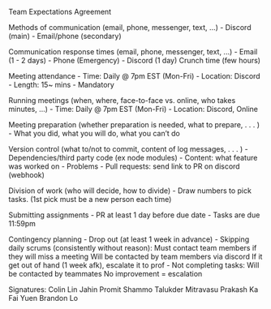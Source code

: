 Team Expectations Agreement

Methods of communication (email, phone, messenger, text, ...)
    - Discord (main)
    - Email/phone (secondary)

Communication response times (email, phone, messenger, text, ...)
    - Email (1 - 2 days)
    - Phone (Emergency)
    - Discord (1 day)
        Crunch time (few hours)

Meeting attendance 
    - Time: Daily @ 7pm EST (Mon-Fri)
    - Location: Discord
    - Length: 15~ mins
    - Mandatory

Running meetings (when, where, face-to-face vs. online, who takes minutes, ...)
    - Time: Daily @ 7pm EST (Mon-Fri)
    - Location: Discord, Online

Meeting preparation (whether preparation is needed, what to prepare, . . . )
    - What you did, what you will do, what you can’t do

Version control (what to/not to commit, content of log messages, . . . )
    - Dependencies/third party code (ex node modules)
    - Content: what feature was worked on - Problems
    - Pull requests: send link to PR on discord (webhook)

Division of work (who will decide, how to divide)
    - Draw numbers to pick tasks. (1st pick must be a new person each time)

Submitting assignments 
    - PR at least 1 day before due date
    - Tasks are due 11:59pm

Contingency planning 
    - Drop out (at least 1 week in advance)
    - Skipping daily scrums (consistently without reason):
        Must contact team members if they will miss a meeting
        Will be contacted by team members via discord
        If it get out of hand (1 week afk), escalate it to prof
    - Not completing tasks:
        Will be contacted by teammates
        No improvement = escalation

Signatures:
Colin Lin
Jahin Promit
Shammo Talukder
Mitravasu Prakash
Ka Fai Yuen
Brandon Lo